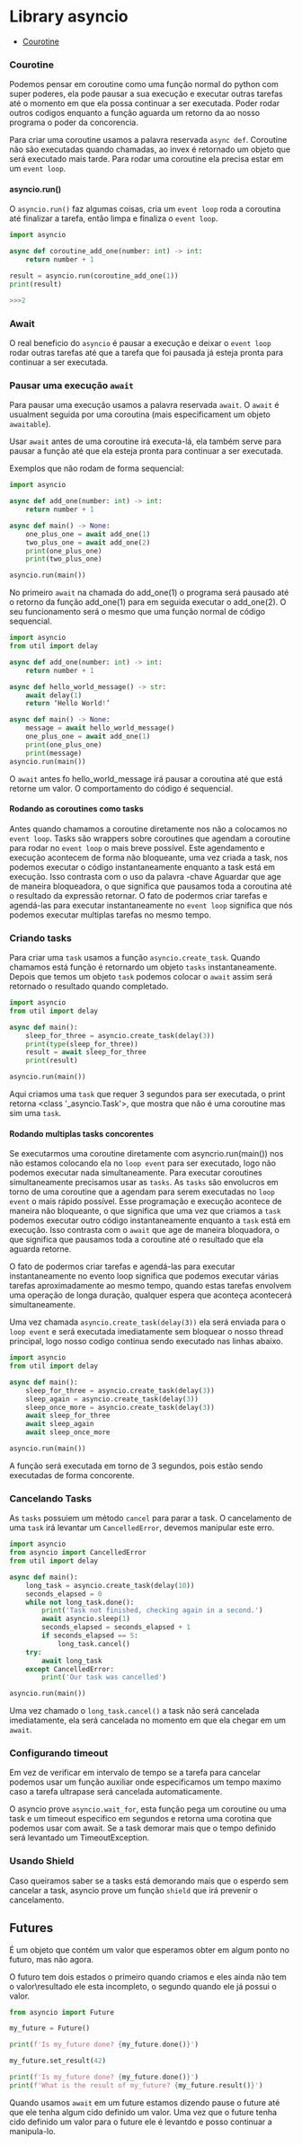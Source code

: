 # Library asyncio

- [Courotine](#courotine)


### Courotine
Podemos pensar em coroutine como uma função normal do python com super poderes,
ela pode pausar a sua execução e executar outras tarefas até o momento em que 
ela possa continuar a ser executada. Poder rodar outros codigos enquanto a 
função aguarda um retorno da ao nosso programa o poder da concorencia.

Para criar uma coroutine usamos a palavra reservada `async def`. Coroutine não 
são executadas quando chamadas, ao invex é retornado um objeto que será executado
mais tarde. Para rodar uma coroutine ela precisa estar em um `event loop`.

#### asyncio.run()
O `asyncio.run()` faz algumas coisas, cria um `event loop` roda a coroutina até
finalizar a tarefa, então limpa e finaliza o `event loop`.

```python
import asyncio

async def coroutine_add_one(number: int) -> int:
    return number + 1

result = asyncio.run(coroutine_add_one(1))
print(result)

>>>2
```
### Await

O real beneficio do `asyncio` é pausar a execução e deixar o `event loop` rodar
outras tarefas até que a tarefa que foi pausada já esteja pronta para continuar
a ser executada.

### Pausar uma execução `await`
Para pausar uma execução usamos a palavra reservada `await`. O `await` é usualment 
seguida por uma coroutina (mais especificament um objeto `awaitable`).

Usar `await` antes de uma coroutine irá executa-lá, ela também serve para 
pausar a função até que ela esteja pronta para continuar a ser executada.

Exemplos que não rodam de forma sequencial:

```python
import asyncio

async def add_one(number: int) -> int:
    return number + 1

async def main() -> None:
    one_plus_one = await add_one(1)     
    two_plus_one = await add_one(2)    
    print(one_plus_one)
    print(two_plus_one)

asyncio.run(main())
```
No primeiro `await` na chamada do add_one(1) o programa será pausado até o 
retorno da função add_one(1) para em seguida executar o add_one(2). O seu funcionamento
será o mesmo que uma função normal de código sequencial.

```python
import asyncio
from util import delay

async def add_one(number: int) -> int:
    return number + 1

async def hello_world_message() -> str:
    await delay(1)
    return ‘Hello World!’

async def main() -> None:
    message = await hello_world_message()      
    one_plus_one = await add_one(1)       
    print(one_plus_one)
    print(message)
asyncio.run(main())
```
O `await` antes fo hello_world_message irá pausar a coroutina até que está 
retorne um valor. O comportamento do código é sequencial.

#### Rodando as coroutines como tasks
Antes quando chamamos a coroutine diretamente nos não a colocamos 
no `event loop`. Tasks são wrappers sobre coroutines que agendam a coroutine 
para rodar no `event loop` o mais breve possível. Este agendamento e execução 
acontecem de forma não bloqueante, uma vez criada a task, nos podemos executar 
o código instantaneamente enquanto a task está em execução. Isso contrasta com 
o uso da palavra -chave Aguardar que age de maneira bloqueadora, o que 
significa que pausamos toda a coroutina até o resultado da expressão retornar.
O fato de podermos criar tarefas e agendá-las para executar instantaneamente no 
`event loop` significa que nós podemos executar multiplas tarefas no mesmo tempo.

### Criando tasks
Para criar uma `task` usamos a função `asyncio.create_task`. Quando chamamos 
está função é retornardo um objeto `tasks` instantaneamente. Depois que temos
um objeto `task` podemos colocar o `await` assim será retornado o resultado 
quando completado.

```python
import asyncio
from util import delay

async def main():
    sleep_for_three = asyncio.create_task(delay(3))
    print(type(sleep_for_three))
    result = await sleep_for_three
    print(result)

asyncio.run(main())
```
Aqui criamos uma `task` que requer 3 segundos para ser executada, o print retorna 
<class '_asyncio.Task'>, que mostra que não é uma coroutine mas sim uma `task`. 

#### Rodando multiplas tasks concorentes
Se executarmos uma coroutine diretamente com asyncrio.run(main()) nos não estamos 
colocando ela no `loop event` para ser executado, logo não podemos executar nada 
simultaneamente. Para executar coroutines simultaneamente precisamos usar as `tasks`.
As `tasks` são envolucros em torno de uma coroutine que a agendam para serem 
executadas no `loop event` o mais rápido possível. Esse programação e execução 
acontece de maneira não bloqueante, o que significa que uma vez que criamos a 
`task` podemos executar outro código instantaneamente enquanto a `task` está em 
execução. Isso contrasta com o `await` que age de maneira bloquadora, o que 
significa que pausamos toda a coroutine até o resultado que ela aguarda retorne.

O fato de podermos criar tarefas e agendá-las para executar instantaneamente no evento
loop significa que podemos executar várias tarefas aproximadamente ao mesmo tempo, quando estas
tarefas envolvem uma operação de longa duração, qualquer espera que aconteça acontecerá simultaneamente.

Uma vez chamada `asyncio.create_task(delay(3))` ela será enviada para o `loop event`
e será executada imediatamente sem bloquear o nosso thread principal, logo nosso 
codigo continua sendo executado nas linhas abaixo.


```python
import asyncio
from util import delay

async def main():
    sleep_for_three = asyncio.create_task(delay(3))
    sleep_again = asyncio.create_task(delay(3))
    sleep_once_more = asyncio.create_task(delay(3))
    await sleep_for_three
    await sleep_again
    await sleep_once_more

asyncio.run(main())
```
A função será executada em torno de 3 segundos, pois estão sendo executadas de 
forma concorente.

### Cancelando Tasks
As `tasks` possuiem um método `cancel` para parar a task. O cancelamento de uma
`task` irá levantar um `CancelledError`, devemos manipular este erro.

```python
import asyncio
from asyncio import CancelledError
from util import delay

async def main():
    long_task = asyncio.create_task(delay(10))
    seconds_elapsed = 0
    while not long_task.done():
        print('Task not finished, checking again in a second.')
        await asyncio.sleep(1)
        seconds_elapsed = seconds_elapsed + 1
        if seconds_elapsed == 5:
            long_task.cancel()
    try:
        await long_task
    except CancelledError:
        print('Our task was cancelled')

asyncio.run(main())
```

Uma vez chamado o `long_task.cancel()` a task não será cancelada imediatamente, 
ela será cancelada no momento em que ela chegar em um `await`.

### Configurando timeout
Em vez de verificar em intervalo de tempo se a tarefa para cancelar podemos 
usar um função auxiliar onde especificamos um tempo maximo caso a tarefa ultrapase 
será cancelada automaticamente.

O asyncio prove `asyncio.wait_for`, esta função pega um coroutine ou uma task 
e um timeout especifico em segundos e retorna uma corotina que podemos usar com 
await. Se a task demorar mais que o tempo definido será levantado um TimeoutException.

### Usando Shield
Caso queiramos saber se a tasks está demorando mais que o esperdo sem cancelar 
a task, asyncio prove um função `shield` que irá prevenir o cancelamento.


## Futures 
É um objeto que contém um valor que esperamos obter em algum ponto no futuro, 
mas não agora.

O futuro tem dois estados o primeiro quando criamos e eles ainda não tem o 
valor\resultado ele esta incompleto, o segundo quando ele já possui o valor.

```python
from asyncio import Future

my_future = Future()

print(f'Is my_future done? {my_future.done()}')

my_future.set_result(42)

print(f'Is my_future done? {my_future.done()}')
print(f'What is the result of my_future? {my_future.result()}')
```

Quando usamos `await` em um future estamos dizendo pause o future até que ele 
tenha algum cido definido um valor. Uma vez que o future tenha cido definido 
um valor para o future ele é levantdo e posso continuar a manipula-lo.
